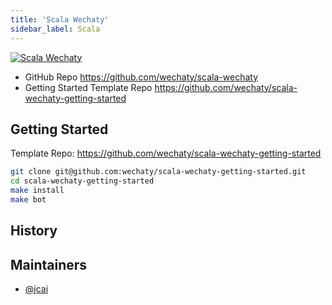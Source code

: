 ```yaml
---
title: 'Scala Wechaty'
sidebar_label: Scala
---
```


[![Scala Wechaty](https://img.shields.io/badge/Wechaty-Scala-890)](https://github.com/wechaty/scala-wechaty)

- GitHub Repo <https://github.com/wechaty/scala-wechaty>
- Getting Started Template Repo <https://github.com/wechaty/scala-wechaty-getting-started>

## Getting Started

Template Repo: <https://github.com/wechaty/scala-wechaty-getting-started>

```sh
git clone git@github.com:wechaty/scala-wechaty-getting-started.git
cd scala-wechaty-getting-started
make install
make bot
```

## History

## Maintainers

- [@jcai](https://wechaty.js.org/contributors/jcai)

